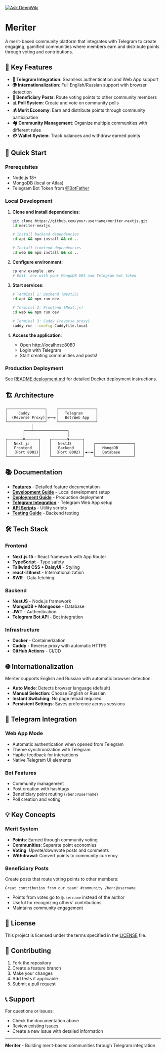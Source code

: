 [![Ask DeepWiki](https://deepwiki.com/badge.svg)](https://deepwiki.com/ichorid/meriter-nextjs)


# Meriter

A merit-based community platform that integrates with Telegram to create engaging, gamified communities where members earn and distribute points through voting and contributions.

## 🌟 Key Features

- **📱 Telegram Integration**: Seamless authentication and Web App support
- **🌍 Internationalization**: Full English/Russian support with browser detection
- **🎯 Beneficiary Posts**: Route voting points to other community members
- **📊 Poll System**: Create and vote on community polls
- **💰 Merit Economy**: Earn and distribute points through community participation
- **🏘️ Community Management**: Organize multiple communities with different rules
- **💳 Wallet System**: Track balances and withdraw earned points

## 🚀 Quick Start

### Prerequisites

- Node.js 18+
- MongoDB (local or Atlas)
- Telegram Bot Token from [@BotFather](https://t.me/botfather)

### Local Development

1. **Clone and install dependencies**:
   ```bash
   git clone https://github.com/your-username/meriter-nextjs.git
   cd meriter-nextjs
   
   # Install backend dependencies
   cd api && npm install && cd ..
   
   # Install frontend dependencies  
   cd web && npm install && cd ..
   ```

2. **Configure environment**:
   ```bash
   cp env.example .env
   # Edit .env with your MongoDB URI and Telegram bot token
   ```

3. **Start services**:
   ```bash
   # Terminal 1: Backend (NestJS)
   cd api && npm run dev
   
   # Terminal 2: Frontend (Next.js)
   cd web && npm run dev
   
   # Terminal 3: Caddy (reverse proxy)
   caddy run --config Caddyfile.local
   ```

4. **Access the application**:
   - Open http://localhost:8080
   - Login with Telegram
   - Start creating communities and posts!

### Production Deployment

See [README.deployment.md](README.deployment.md) for detailed Docker deployment instructions.

## 🏗️ Architecture

```
┌─────────────────┐    ┌─────────────────┐
│     Caddy       │    │   Telegram      │
│  (Reverse Proxy)│◄──►│   Bot/Web App   │
└─────────────────┘    └─────────────────┘
            │
        ┌───┴───────────────┐
        │                   │
┌───────▼──────┐    ┌───────▼──────┐
│   Next.js    │    │   NestJS     │    ┌─────────────────┐
│   Frontend   │    │   Backend    │    │   MongoDB       │
│   (Port 8001)│    │  (Port 8002) │◄──►│   Database      │
└──────────────┘    └──────────────┘    └─────────────────┘
```

## 📚 Documentation

- **[Features](FEATURES.md)** - Detailed feature documentation
- **[Development Guide](DEVELOPMENT.md)** - Local development setup
- **[Deployment Guide](README.deployment.md)** - Production deployment
- **[Telegram Integration](web/TELEGRAM_WEBAPP.md)** - Telegram Web App setup
- **[API Scripts](api/scripts/README.md)** - Utility scripts
- **[Testing Guide](api/apps/meriter/test/TESTING_GUIDE.md)** - Backend testing

## 🛠️ Tech Stack

### Frontend
- **Next.js 15** - React framework with App Router
- **TypeScript** - Type safety
- **Tailwind CSS + DaisyUI** - Styling
- **react-i18next** - Internationalization
- **SWR** - Data fetching

### Backend
- **NestJS** - Node.js framework
- **MongoDB + Mongoose** - Database
- **JWT** - Authentication
- **Telegram Bot API** - Bot integration

### Infrastructure
- **Docker** - Containerization
- **Caddy** - Reverse proxy with automatic HTTPS
- **GitHub Actions** - CI/CD

## 🌐 Internationalization

Meriter supports English and Russian with automatic browser detection:

- **Auto Mode**: Detects browser language (default)
- **Manual Selection**: Choose English or Russian
- **Instant Switching**: No page reload required
- **Persistent Settings**: Saves preference across sessions

## 🤖 Telegram Integration

### Web App Mode
- Automatic authentication when opened from Telegram
- Theme synchronization with Telegram
- Haptic feedback for interactions
- Native Telegram UI elements

### Bot Features
- Community management
- Post creation with hashtags
- Beneficiary point routing (`/ben:@username`)
- Poll creation and voting

## 💡 Key Concepts

### Merit System
- **Points**: Earned through community voting
- **Communities**: Separate point economies
- **Voting**: Upvote/downvote posts and comments
- **Withdrawal**: Convert points to community currency

### Beneficiary Posts
Create posts that route voting points to other members:
```
Great contribution from our team! #community /ben:@username
```
- Points from votes go to `@username` instead of the author
- Useful for recognizing others' contributions
- Maintains community engagement

## 📄 License

This project is licensed under the terms specified in the [LICENSE](LICENSE) file.

## 🤝 Contributing

1. Fork the repository
2. Create a feature branch
3. Make your changes
4. Add tests if applicable
5. Submit a pull request

## 📞 Support

For questions or issues:
- Check the documentation above
- Review existing issues
- Create a new issue with detailed information

---

**Meriter** - Building merit-based communities through Telegram integration.
